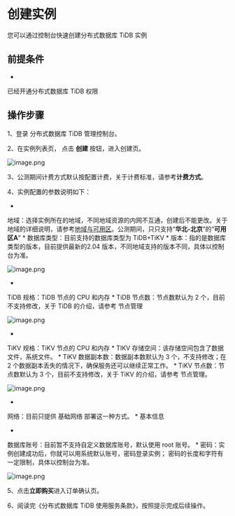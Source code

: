 # **创建实例**

您可以通过控制台快速创建分布式数据库 TiDB 实例

## **前提条件**

* 
已经开通分布式数据库 TiDB 权限

## **操作步骤**

1、登录 分布式数据库 TiDB 管理控制台。

2、在实例列表页， 点击 **创建** 按钮，进入创建页。

![image.png](https://img1.jcloudcs.com/cms/5c4a4006-11c4-47b8-bfba-df01fe17929320180702095035.png)

3、公测期间计费方式默认按配置计费，关于计费标准，请参考**计费方式**。

4、实例配置的参数说明如下：

* 
地域：选择实例所在的地域，不同地域资源的内网不互通，创建后不能更改。关于地域的详细说明，请参考[地域与可用区](https://www.jdcloud.com/help/detail/1844/isCatalog/1)。公测期间，只只支持“**华北-北京**”的“**可用区A**”
* 
数据库类型：目前支持的数据库类型为 TiDB+TiKV
* 
版本：指的是数据库类型的版本，目前提供最新的2.04 版本，不同地域支持的版本不同，具体以控制台为准。

![image.png](https://img1.jcloudcs.com/cms/f9c06c98-87b9-4229-a0f2-354bb44fd3ce20180702095552.png)

* 
TiDB 规格：TiDB 节点的 CPU 和内存
* 
TiDB 节点数：节点数默认为 2 个，目前不支持修改，关于 TiDB 的介绍，请参考 节点管理

![image.png](https://img1.jcloudcs.com/cms/7127a498-3d7e-40a3-9bcb-ac8a54316f3520180702095802.png)

* 
TiKV 规格：TiKV 节点的 CPU 和内存
* 
TIKV 存储空间：该存储空间包含了数据文件，系统文件。
* 
TiKV 数据副本数：数据副本数默认为 3 个，不支持修改；在 2 个数据副本丢失的情况下，确保服务还可以继续正常工作。
* 
TiKV 节点数：节点数默认为 3 个，目前不支持修改，关于 TiKV 的介绍，请参考 节点管理。

![image.png](https://img1.jcloudcs.com/cms/b10ba91f-8c5c-4d39-b645-256d2d30687a20180702095849.png)

* 
网络：目前只提供 基础网络 部署这一种方式。
* 
基本信息

* 
数据库账号：目前暂不支持自定义数据库账号，默认使用 root 账号。
* 
密码：实例创建成功后，你就可以用系统默认账号，密码登录实例； 密码的长度和字符有一定限制，具体以控制台为准。

![image.png](https://img1.jcloudcs.com/cms/bfe645dc-8266-473a-b1c5-558c1743c43120180702095942.png)

5、点击**立即购买**进入订单确认页。

6、阅读完《分布式数据库 TiDB 使用服务条款》，按照提示完成后续操作。